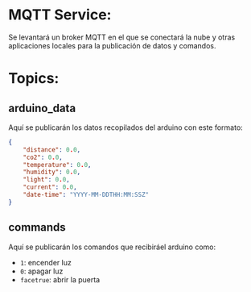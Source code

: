# MQTT Service:
Se levantará un broker MQTT en el que se conectará la nube y otras aplicaciones locales para la publicación de datos y comandos.

# Topics:
## arduino_data
Aquí se publicarán los datos recopilados del arduino con este formato:
```json
{
    "distance": 0.0,
    "co2": 0.0,
    "temperature": 0.0,
    "humidity": 0.0,
    "light": 0.0,
    "current": 0.0,
    "date-time": "YYYY-MM-DDTHH:MM:SSZ"
}
```
## commands
Aquí se publicarán los comandos que recibiráel arduino como:
- `1`: encender luz
- `0`: apagar luz
- `facetrue`: abrir la puerta

